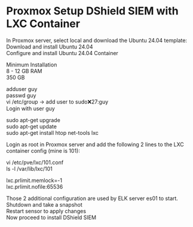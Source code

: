 # Proxmox Setup DShield SIEM with LXC Container

In Proxmox server, select local and download the Ubuntu 24.04 template:<br>
Download and install Ubuntu 24.04<br>
Configure and install Ubuntu 24.04 Container<br>

Minimum Installation <br>
8 - 12 GB RAM<br>
350 GB<br>

adduser guy<br>
passwd guy<br>
vi /etc/group -> add user to sudo:x:27:guy<br>
Login with user guy<br>

sudo apt-get upgrade<br>
sudo apt-get update<br>
sudo apt-get install htop net-tools lxc<br>

Login as root in Proxmox server and add the following 2 lines to the LXC container config (mine is 101):<br>

vi /etc/pve/lxc/101.conf<br>
ls -l /var/lib/lxc/101<br>

lxc.prlimit.memlock=-1<br>
lxc.prlimit.nofile:65536<br>

Those 2 additional configuration are used by ELK server es01 to start.<br>
Shutdown and take a snapshot<br>
Restart sensor to apply changes <br>
Now proceed to install DShield SIEM<br>
